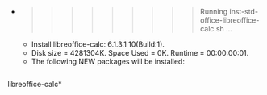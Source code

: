 * >>>>>>>>> Running inst-std-office-libreoffice-calc.sh ...
  * Install libreoffice-calc: 6.1.3.1 10(Build:1).
  * Disk size = 4281304K. Space Used = 0K. Runtime = 00:00:00:01.
  * The following NEW packages will be installed:
  ```bash
libreoffice-calc*
  ```
